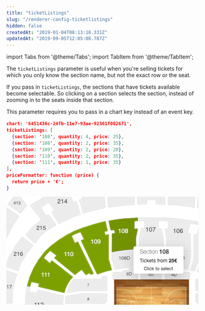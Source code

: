 ```yaml
---
title: "ticketListings"
slug: "/renderer-config-ticketlistings"
hidden: false
createdAt: "2019-01-04T08:13:18.331Z"
updatedAt: "2019-09-05T12:05:08.787Z"
---
```


import Tabs from '@theme/Tabs';
import TabItem from '@theme/TabItem';

The `ticketListings` parameter is useful when you're selling tickets for which you only know the section name, but not the exact row or the seat.

If you pass in `ticketListings`, the sections that have tickets available become selectable. So clicking on a section selects the section, instead of zooming in to the seats inside that section.

This parameter requires you to pass in a chart key instead of an event key.
```json
chart: '6451436c-24fb-11e7-93ae-92361f002671',
ticketListings: [
  {section: '108', quantity: 4, price: 25},
  {section: '108', quantity: 2, price: 35},
  {section: '109', quantity: 2, price: 20},
  {section: '110', quantity: 2, price: 35},
  {section: '111', quantity: 1, price: 35}
],
priceFormatter: function (price) {
  return price + '€';
}
```


![Screenshot 2019-01-04 at 09.15.55.png](/img/readme/Screenshot-2019-01-04-at-09.15.55.png)

